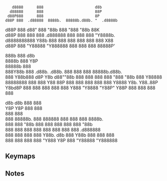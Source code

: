        d8888      888                       d8b          
      d88888      888                       88P          
     d88P888      888                       8P           
    d88P 888  .d88888  8888b.  88888b.d88b. "  .d8888b   
   d88P  888 d88" 888     "88b 888 "888 "88b   88K       
  d88P   888 888  888 .d888888 888  888  888   "Y8888b.  
 d8888888888 Y88b 888 888  888 888  888  888        X88  
d88P     888  "Y88888 "Y888888 888  888  888    88888P'  
                                                         
                                                         
                                                         
888b    888                            d8b               
8888b   888                            Y8P               
88888b  888                                              
888Y88b 888  .d88b.   .d88b.  888  888 888 88888b.d88b.  
888 Y88b888 d8P  Y8b d88""88b 888  888 888 888 "888 "88b 
888  Y88888 88888888 888  888 Y88  88P 888 888  888  888 
888   Y8888 Y8b.     Y88..88P  Y8bd8P  888 888  888  888 
888    Y888  "Y8888   "Y88P"    Y88P   888 888  888  888 
                                                         
                                                         
                                                         
d8b          d8b 888        888                          
Y8P          Y8P 888        888                          
                 888        888                          
888 88888b.  888 888888     888 888  888  8888b.         
888 888 "88b 888 888        888 888  888     "88b        
888 888  888 888 888        888 888  888 .d888888        
888 888  888 888 Y88b.  d8b 888 Y88b 888 888  888        
888 888  888 888  "Y888 Y8P 888  "Y88888 "Y888888   

## Keymaps

## Notes

